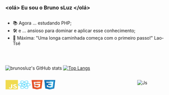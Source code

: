 ### <olá> Eu sou o Bruno sLuz </olá>

##

- 📚 Agora ... estudando PHP;
- 🛠️ e ... ansioso para dominar e aplicar esse conhecimento;
- 💎 Máxima: "Uma longa caminhada começa com o primeiro passo!" Lao-Tsé

<div style="display: inline-block">
  <!-- <a href="https://beacons.ai/brunosluz" -->
  <!-- a href="https://github.com/brunosluz">
  <img style="float: right" height="180em" src="https://github-readme-stats.vercel.app/api?username=brunosluz&show_icons=true&theme=github_dark&include_all_commits=true&count_private=true"/>
  <img style="float: left" height="180em" src="https://github-readme-stats.vercel.app/api/top-langs/?username=brunosluz&layout=default&theme=github_dark"/ -->
</div>

##

![brunosluz's GitHub stats](https://github-readme-stats.vercel.app/api?username=brunosluz&show_icons=true&theme=github_dark&include_all_commits=true&count_private=true) 
[![Top Langs](https://github-readme-stats.vercel.app/api/top-langs/?username=brunosluz&layout=compact&theme=github_dark)](https://github.com/brunosluz) 

##
  
<div style="display: inline_block">
  <img align="left" alt="Js" height="30" width="40" src="https://raw.githubusercontent.com/devicons/devicon/master/icons/javascript/javascript-plain.svg">
  <img align="left" alt="React" height="30" width="40" src="https://raw.githubusercontent.com/devicons/devicon/master/icons/react/react-original.svg">
  <img align="left" alt="HTML" height="30" width="40" src="https://raw.githubusercontent.com/devicons/devicon/master/icons/html5/html5-original.svg">
  <img align="left" alt="CSS" height="30" width="40" src="https://raw.githubusercontent.com/devicons/devicon/master/icons/css3/css3-original.svg">
  
  <!-- a href="#" target="_blank"><img src="https://img.shields.io/badge/YouTube-FF0000?style=for-the-badge&logo=youtube&logoColor=white" target="_blank"></a>
  <a href="https://instagram.com/#" target="_blank"><img src="https://img.shields.io/badge/-Instagram-%23E4405F?style=for-the-badge&logo=instagram&logoColor=white" target="_blank"></a>
 	<a href="https://discord.gg/#" target="_blank"><img src="https://img.shields.io/badge/Discord-7289DA?style=for-the-badge&logo=discord&logoColor=white" target="_blank"></a>
  <a href="https://discord.gg/#" target="_blank"><img align="right" alt="Js" height="30" width="105" src="https://img.shields.io/badge/Discord-7289DA?style=for-the-badge&logo=discord&logoColor=white" target="_blank"></a>
  <a href="https://www.linkedin.com/in/#" target="_blank"><img align="right" alt="Js" height="30" width="112" src="https://img.shields.io/badge/-LinkedIn-%230077B5?style=for-the-badge&logo=linkedin&logoColor=white" target="_blank"></a -->
  <a href="mailto:sluz.brunoc@gmail.com"><img align="right" alt="Js" height="30" width="88" src="https://img.shields.io/badge/Gmail-D14836?style=for-the-badge&logo=gmail&logoColor=white" target="_blank"></a>
</div>
